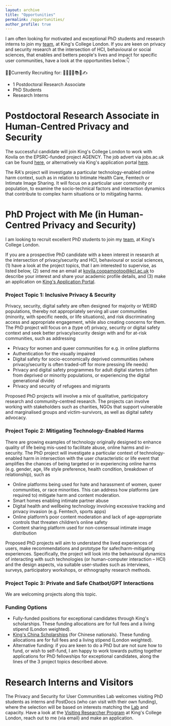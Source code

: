```yaml
---
layout: archive
title: "Opportunities"
permalink: /opportunities/
author_profile: true
---
```


I am often looking for motivated and exceptional PhD students and research interns to join my [team](https://kovilacoops.github.io/lab/), at King's College London. 
If you are keen on privacy and security research at the intersection of HCI, behavioural or social sciences, that enables and betters people's lives and impact for specific user communities, have a look at the opportunities below.👇

📢🔔Currently Recruiting for: 👩‍🎓🧑‍🎓📚💼✍️
  * 1 Postdoctoral Research Associate
  * PhD Students 
  * Research Interns

# Postdoctoral Research Associate in Human-Centred Privacy and Security 
The successful candidate will join King's College London to work with Kovila on the EPSRC-funded project AGENCY.
The job advert via jobs.ac.uk can be found [here](https://www.jobs.ac.uk/job/DDM311/post-doctoral-research-associate-in-human-centred-privacy-and-security-fte-flexible), or alternatively via King's application portal [here](https://www.kcl.ac.uk/jobs/076846-post-doctoral-research-associate-in-human-centred-privacy-and-security-fte-flexible).

The RA's project will investigate a particular technology-enabled online harm context, such as in relation to Intimate Health Care, Femtech or Intimate Image Sharing. It will focus on a particular user community or population, to examine the socio-technical factors and interaction dynamics that contribute to complex harm situations or to mitigating harms.


# PhD Project with Me (in Human-Centred Privacy and Security)
I am looking to recruit excellent PhD students to join my [team](https://kovilacoops.github.io/lab/), at King's College London.

If you are a prospective PhD candidate with a keen interest in research at the intersection of privacy/security and HCI, behavioural or social sciences, (1) have a look at the project topics, that I am interested to supervise, as listed below, (2) send me an email at kovila.coopamootoo@kcl.ac.uk to describe your interest and share your academic profile details, and (3) make an application on [King's Application Portal](https://www.kcl.ac.uk/study/postgraduate-research/how-to-apply).

### Project Topic 1: Inclusive Privacy & Security
Privacy, security, digital safety are often designed for majority or WEIRD populations, thereby not appropriately serving all user communities (minority, with specific needs, or life situations), and risk discriminating access and appropriate engagement, while also creating concerns for them. The PhD project will focus on a (type of) privacy, security or digital safety context and seek better privacy/security design with and for at-risk communities, such as addressing
  * Privacy for women and queer communities for e.g. in online platforms
  * Authentication for the visually impaired 
  * Digital safety for socio-economically deprived communities (where privacy/security is often traded-off for more pressing life needs)
  * Privacy and digital safety programmes for adult digital starters (often from deprived or minority populations, or experiencing the digital generational divide)
  * Privacy and security of refugees and migrants 

Proposed PhD projects will involve a mix of qualitative, participatory research and community-centred research. The projects can involve working with stakeholders such as charities, NGOs that support vulnerable and marginalised groups and victim-survivors, as well as digital safety advocacy.

### Project Topic 2: Mitigating Technology-Enabled Harms
There are growing examples of technology originally designed to enhance quality of life being mis-used to facilitate abuse, online harms and in-security. The PhD project will investigate a particular context of technology-enabled harm in intersection with the user characteristic or life event that amplifies the chances of being targeted or in experiencing online harms (e.g. gender, age, life style preference, health condition, breakdown of relationship), such as 
  * Online platforms being used for hate and harassment of women, queer communities, or race minorities. This can address how platforms (are required to) mitigate harm and content moderation.
  *	Smart homes enabling intimate partner abuse
  *	Digital health and wellbeing technology involving excessive tracking and privacy invasion (e.g. Femtech, sports apps)
  *	Online platform’s poor content moderation and lack of age-appropriate controls that threaten children’s online safety
  *	Content sharing platform used for non-consensual intimate image distribution

Proposed PhD projects will aim to understand the lived experiences of users, make recommendations and prototype for safer/harm-mitigating experiences. Specifically, the project will look into the behavioural dynamics of interacting with such technologies (or human-computer interaction – HCI) and the design aspects, via suitable user-studies such as interviews, surveys, participatory workshops, or ethnography research methods.

### Project Topic 3: Private and Safe Chatbot/GPT Interactions
We are welcoming projects along this topic. 

### Funding Options
 * Fully-funded positions for exceptional candidates through King's scholarships. These funding allocations are for full fees and a living stipend (London weighted).
 * [King's China Scholarships](https://www.kcl.ac.uk/study-legacy/funding/kings-china-scholarship-council-phd-scholarship-programme-k-csc) (for Chinese nationals). These funding allocations are for full fees and a living stipend (London weighted).
 * Alternative funding: if you are keen to do a PhD but are not sure how to fund, or wish to self-fund, I am happy to work towards putting together applications for PhD fellowships for exceptional candidates, along the lines of the 3 project topics described above.

# Research Interns and Visitors
The Privacy and Security for User Communities Lab welcomes visiting PhD students as interns and PostDocs (who can visit with their own funding), where the selection will be based on interests matching the [Lab](https://kovilacoops.github.io/lab/) and capacity. 
Have a look at the [Visiting Researcher Program](https://www.kcl.ac.uk/study/visiting-research-students#:~:text=Eligibility,London%20is%20necessary%20and%20relevant) at King's College London, reach out to me (via email) and make an application.














